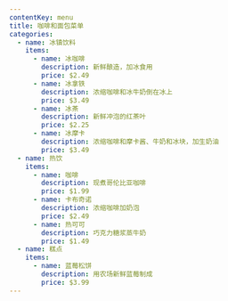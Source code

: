 ```yaml
---
contentKey: menu
title: 咖啡和面包菜单
categories:
  - name: 冰镇饮料
    items:
      - name: 冰咖啡
        description: 新鲜酿造，加冰食用
        price: $2.49
      - name: 冰拿铁
        description: 浓缩咖啡和冰牛奶倒在冰上
        price: $3.49
      - name: 冰茶
        description: 新鲜冲泡的红茶叶
        price: $2.25
      - name: 冰摩卡
        description: 浓缩咖啡和摩卡酱、牛奶和冰块，加生奶油
        price: $3.49
  - name: 热饮
    items:
      - name: 咖啡
        description: 现煮哥伦比亚咖啡
        price: $1.99
      - name: 卡布奇诺
        description: 浓缩咖啡加奶泡
        price: $2.49
      - name: 热可可
        description: 巧克力糖浆蒸牛奶
        price: $1.49
  - name: 糕点
    items:
      - name: 蓝莓松饼
        description: 用农场新鲜蓝莓制成
        price: $3.99
---
```

